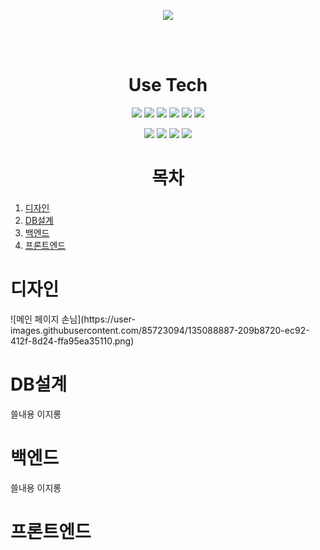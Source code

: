 <p align="center">
  <img src="https://capsule-render.vercel.app/api?type=Waving&color=auto&height=300&section=header&text=No%20Wait&fontSize=90" />
</p>
</br>
</br>

<h1 align="center">
  Use Tech
</h1>
<p align="center">
  <img src="https://img.shields.io/badge/Vue.js-4FC08D?style=flat-square&logo=Vue.js&logoColor=white"/>
  <img src="https://img.shields.io/badge/Vuetify.js 2.5.8-1867C0?style=flat-square&logo=Vuetify&logoColor=white"/>
  <img src="https://img.shields.io/badge/Node.js 14.17-339933?style=flat-square&logo=Node.js&logoColor=white"/>
  <img src="https://img.shields.io/badge/HTML5-E34F26?style=flat-square&logo=HTML5&logoColor=white"/>
  <img src="https://img.shields.io/badge/CSS3-1572B6?style=flat-square&logo=CSS3&logoColor=white"/>
  <img src="https://img.shields.io/badge/IntelliJ%20IDEA-000000?style=flat-square&logo=IntelliJ%20IDEA&logoColor=white"/>
</p>
<p align="center">
  <img src="https://img.shields.io/badge/MySQL 8.0-4479A1?style=flat-square&logo=MySQL&logoColor=white"/>
  <img src="https://img.shields.io/badge/Postman-FF6C37?style=flat-square&logo=Postman&logoColor=white"/>
  <img src="https://img.shields.io/badge/npm-CB3837?style=flat-square&logo=npm&logoColor=white"/>
  <img src="https://img.shields.io/badge/Express.js-000000?style=flat-square&logo=Express&logoColor=white"/>
</p>

<h1 align="center">
  목차
</h1>
 <ol>
  <li><a href="#design">디자인</a></li>
  <li><a href="#DB">DB설계</a></li>
  <li><a href="#backend">백엔드</a></li>
  <li><a href="#frontend">프론트엔드</a></li>
</ol>

<h1 id="design">디자인</h1>
![메인 페이지 손님](https://user-images.githubusercontent.com/85723094/135088887-209b8720-ec92-412f-8d24-ffa95ea35110.png)
<h1 id="DB">DB설계</h1>
쓸내용 이지롱
<h1 id="backend">백엔드</h1>
쓸내용 이지롱
<h1 id="frontend">프론트엔드</h1>
